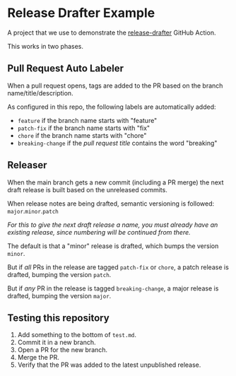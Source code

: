 # Release Drafter Example

A project that we use to demonstrate the [release-drafter](https://github.com/marketplace/actions/release-drafter) GitHub Action.

This works in two phases.

## Pull Request Auto Labeler

When a pull request opens, tags are added to the PR based on the branch name/title/description.

As configured in this repo, the following labels are automatically added:

- `feature` if the branch name starts with "feature"
- `patch-fix` if the branch name starts with "fix"
- `chore` if the branch name starts with "chore"
- `breaking-change` if the *pull request title* contains the word "breaking"

## Releaser

When the main branch gets a new commit (including a PR merge) the next draft release is built based on the unreleased commits.

When release notes are being drafted, semantic versioning is followed: `major`.`minor`.`patch`

_For this to give the next draft release a name, you must already have an existing release, since numbering will be continued from there._

The default is that a "minor" release is drafted, which bumps the version `minor`.

But if _all_ PRs in the release are tagged `patch-fix` or `chore`, a patch release is drafted, bumping the version `patch`.

But if _any_ PR in the release is tagged `breaking-change`, a major release is drafted, bumping the version `major`.

## Testing this repository

1. Add something to the bottom of `test.md`.
2. Commit it in a new branch.
3. Open a PR for the new branch.
4. Merge the PR.
5. Verify that the PR was added to the latest unpublished release.

